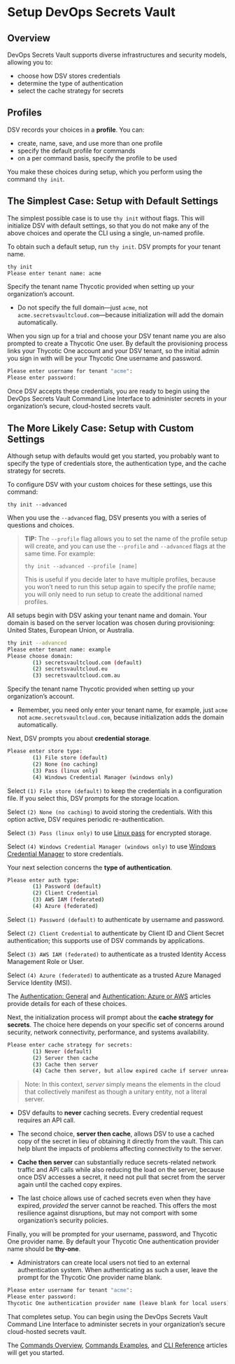 ﻿[title]: # (Setup DevOps Secrets Vault)
[tags]: # (,)
[priority]: # (1300)

# Setup DevOps Secrets Vault

## Overview

DevOps Secrets Vault supports diverse infrastructures and security models, allowing you to:

* choose how DSV stores credentials
* determine the type of authentication
* select the cache strategy for secrets

## Profiles

DSV records your choices in a **profile**. You can:

* create, name, save, and use more than one profile
* specify the default profile for commands
* on a per command basis, specify the profile to be used

You make these choices during setup, which you perform using the command `thy init`.

## The Simplest Case: Setup with Default Settings

The simplest possible case is to use `thy init` without flags. This will initialize DSV with default settings, so that you do not make any of the above choices and operate the CLI using a single, un-named profile.

To obtain such a default setup, run `thy init`. DSV prompts for your tenant name.

```bash
thy init
Please enter tenant name: acme
```

Specify the tenant name Thycotic provided when setting up your organization’s account.

* Do not specify the full domain—just `acme`, not `acme.secretsvaultcloud.com`—because initialization will add the domain automatically.

When you sign up for a trial and choose your DSV tenant name you are also prompted to create a Thycotic One user. By default the provisioning process links your Thycotic One account and your DSV tenant, so the initial admin you sign in with will be your Thycotic One username and password.

```bash
Please enter username for tenant "acme":
Please enter password:
```

Once DSV accepts these credentials, you are ready to begin using the DevOps Secrets Vault Command Line Interface to administer secrets in your organization’s secure, cloud-hosted secrets vault.

## The More Likely Case: Setup with Custom Settings

Although setup with defaults would get you started, you probably want to specify the type of credentials store, the authentication type, and the cache strategy for secrets.

To configure DSV with your custom choices for these settings, use this command:

`thy init --advanced`

When you use the `--advanced` flag, DSV presents you with a series of questions and choices.

> **TIP:** The `--profile` flag allows you to set the name of the profile setup will create, and you can use the `--profile` and `--advanced` flags at the same time. For example:
>
> `thy init --advanced --profile [name]`
>
> This is useful if you decide later to have multiple profiles, because you won’t need to run this setup again to specify the profile name; you will only need to run setup to create the additional named profiles.

All setups begin with DSV asking your tenant name and domain. Your domain is based on the server location was chosen during provisioning: United States, European Union, or Australia.

```bash
thy init --advanced
Please enter tenant name: example
Please choose domain:
        (1) secretsvaultcloud.com (default)
        (2) secretsvaultcloud.eu
        (3) secretsvaultcloud.com.au
```

Specify the tenant name Thycotic provided when setting up your organization’s account.

* Remember, you need only enter your tenant name, for example, just `acme` not `acme.secretsvaultcloud.com`, because initialization adds the domain automatically.

Next, DSV prompts you about **credential storage**.

```bash
Please enter store type:
        (1) File store (default)
        (2) None (no caching)
        (3) Pass (linux only)
        (4) Windows Credential Manager (windows only)
```

Select `(1) File store (default)` to keep the credentials in a configuration file. If you select this, DSV prompts for the storage location.

Select `(2) None (no caching)` to avoid storing the credentials. With this option active, DSV requires periodic re-authentication.

Select `(3) Pass (linux only)` to use [Linux pass](https://www.passwordstore.org/) for encrypted storage.

Select `(4) Windows Credential Manager (windows only)` to use [Windows Credential Manager](https://support.microsoft.com/en-us/help/4026814/windows-accessing-credential-manager) to store credentials.

Your next selection concerns the **type of authentication**.

```bash
Please enter auth type:
        (1) Password (default)
        (2) Client Credential
        (3) AWS IAM (federated)
        (4) Azure (federated)
```

Select `(1) Password (default)` to authenticate by username and password.

Select `(2) Client Credential` to authenticate by Client ID and Client Secret authentication; this supports use of DSV commands by applications.

Select `(3) AWS IAM (federated)` to authenticate as a trusted Identity Access Management Role or User.

Select `(4) Azure (federated)` to authenticate as a trusted Azure Managed Service Identity (MSI).

The [Authentication: General](..\04-authent-gen\index.md) and [Authentication: Azure or AWS](..\05-authent-azure-aws\index.md) articles provide details for each of these choices.

Next, the initialization process will prompt about the **cache strategy for secrets**. The choice here depends on your specific set of concerns around security, network connectivity, performance, and systems availability.

```bash
Please enter cache strategy for secrets:
        (1) Never (default)
        (2) Server then cache
        (3) Cache then server
        (4) Cache then server, but allow expired cache if server unreachable
```

> Note: In this context, *server* simply means the elements in the cloud that collectively manifest as though a unitary entity, not a literal server.

* DSV defaults to **never** caching secrets. Every credential request requires an API call.

* The second choice, **server then cache**, allows DSV to use a cached copy of the secret in lieu of obtaining it directly from the vault. This can help blunt the impacts of problems affecting connectivity to the server.

* **Cache then server** can substantially reduce secrets-related network traffic and API calls while also reducing the load on the server, because once DSV accesses a secret, it need not pull that secret from the server again until the cached copy expires.

* The last choice allows use of cached secrets even when they have expired, *provided* the server cannot be reached. This offers the most resilience against disruptions, but may not comport with some organization’s security policies.

Finally, you will be prompted for your username, password, and Thycotic One provider name. By default your Thycotic One authentication provider name should be **thy-one**.

* Administrators can create local users not tied to an external authentication system. When authenticating as such a user, leave the prompt for the Thycotic One provider name blank.

```bash
Please enter username for tenant "acme":
Please enter password:
Thycotic One authentication provider name (leave blank for local users): thy-one
```

That completes setup. You can begin using the DevOps Secrets Vault Command Line Interface to administer secrets in your organization’s secure cloud-hosted secrets vault.

The [Commands Overview](..\06-cli-overview\index.md), [Commands Examples](..\07-cli-examples\index.md), and [CLI Reference](..\08-cli-ref\index.md) articles will get you started.
